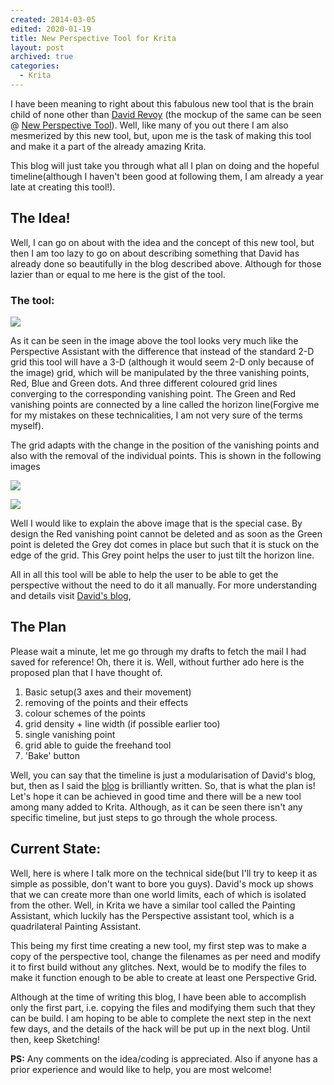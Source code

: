 ```yaml
---
created: 2014-03-05
edited: 2020-01-19
title: New Perspective Tool for Krita
layout: post
archived: true
categories:
  - Krita
---
```


I have been meaning to right about this fabulous new tool that is the brain child of none other than [David Revoy](davidrevoy.com) (the mockup of the same can be seen @ [New Perspective Tool](https://davidrevoy.com/article159/design-ideas-for-a-new-krita-perspective-tool)). Well, like many of you out there I am also mesmerized by this new tool, but, upon me is the task of making this tool and make it a part of the already amazing Krita.

This blog will just take you through what all I plan on doing and the hopeful timeline(although I haven't been good at following them, I am already a year late at creating this tool!).

## The Idea!

Well, I can go on about with the idea and the concept of this new tool, but then I am too lazy to go on about describing something that David has already done so beautifully in the blog described above. Although for those lazier than or equal to me here is the gist of the tool.

### The tool:

![](https://www.davidrevoy.com/data/images/blog/2013/02/krita-perspective/2013-02-03_krita-perspective_design_02.jpg)

As it can be seen in the image above the tool looks very much like the Perspective Assistant with the difference that instead of the standard 2-D grid this tool will have a 3-D (although it would seem 2-D only because of the image) grid, which will be manipulated by the three vanishing points, Red, Blue and Green dots. And three different coloured grid lines converging to the corresponding vanishing point. The Green and Red vanishing points are connected by a line called the horizon line(Forgive me for my mistakes on these technicalities, I am not very sure of the terms myself).

The grid adapts with the change in the position of the vanishing points and also with the removal of the individual points. This is shown in the following images

![](https://www.davidrevoy.com/data/images/blog/2013/02/krita-perspective/2013-02-03_krita-perspective_design_03.jpg)

![](https://www.davidrevoy.com/data/images/blog/2013/02/krita-perspective/2013-02-03_krita-perspective_design_08.jpg)

Well I would like to explain the above image that is the special case. By design the Red vanishing point cannot be deleted and as soon as the Green point is deleted the Grey dot comes in place but such that it is stuck on the edge of the grid. This Grey point helps the user to just tilt the horizon line.

All in all this tool will be able to help the user to be able to get the perspective without the need to do it all manually. For more understanding and details visit [David's blog](https://www.davidrevoy.com/article159/design-ideas-for-a-new-krita-perspective-tool),

## The Plan

Please wait a minute, let me go through my drafts to fetch the mail I had saved for reference! Oh, there it is. Well, without further ado here is the proposed plan that I have thought of.

1. Basic setup(3 axes and their movement)
2. removing of the points and their effects
3. colour schemes of the points
4. grid density + line width (if possible earlier too)
5. single vanishing point
6. grid able to guide the freehand tool
7. 'Bake' button

Well, you can say that the timeline is just a modularisation of David's blog, but, then as I said the [blog](https://davidrevoy.com/article159/design-ideas-for-a-new-krita-perspective-tool) is brilliantly written. So, that is what the plan is! Let's hope it can be achieved in good time and there will be a new tool among many added to Krita. Although, as it can be seen there isn't any specific timeline, but just steps to go through the whole process.

## Current State:

Well, here is where I talk more on the technical side(but I'll try to keep it as simple as possible, don't want to bore you guys). David's mock up shows that we can create more than one world limits, each of which is isolated from the other. Well, in Krita we have a similar tool called the Painting Assistant, which luckily has the Perspective assistant tool, which is a quadrilateral Painting Assistant.

This being my first time creating a new tool, my first step was to make a copy of the perspective tool, change the filenames as per need and modify it to first build without any glitches. Next, would be to modify the files to make it function enough to be able to create at least one Perspective Grid.

Although at the time of writing this blog, I have been able to accomplish only the first part, i.e. copying the files and modifying them such that they can be build. I am hoping to be able to complete the next step in the next few days, and the details of the hack will be put up in the next blog. Until then, keep Sketching!

**PS:** Any comments on the idea/coding is appreciated. Also if anyone has a prior experience and would like to help, you are most welcome!
